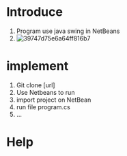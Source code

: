 # Introduce
  1. Program use java swing in NetBeans
  2. ![39747d75e6a64ff816b7](https://github.com/user-attachments/assets/80ad3fdc-beda-4553-83fe-0e0845396917)
  
# implement
  1. Git clone [url]
  2. Use Netbeans to run
  3. import project on NetBean
  4. run file program.cs
  5. ...
# Help
  
